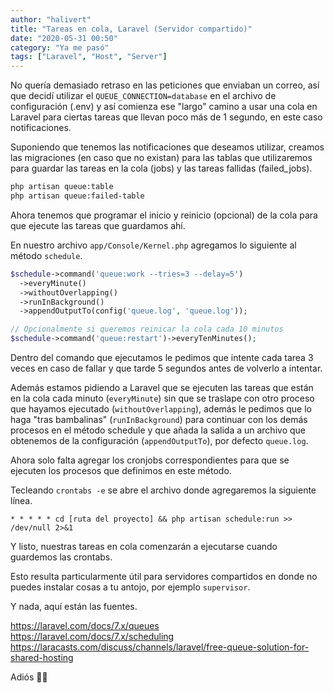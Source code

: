 ```yaml
---
author: "halivert"
title: "Tareas en cola, Laravel (Servidor compartido)"
date: "2020-05-31 00:50"
category: "Ya me pasó"
tags: ["Laravel", "Host", "Server"]
---
```


No quería demasiado retraso en las peticiones que enviaban un correo, así que
decidí utilizar el `QUEUE_CONNECTION=database` en el archivo de configuración
(.env) y así comienza ese "largo" camino a usar una cola en Laravel para ciertas
tareas que llevan poco más de 1 segundo, en este caso notificaciones.

<!--Seguir leyendo-->

Suponiendo que tenemos las notificaciones que deseamos utilizar, creamos las
migraciones (en caso que no existan) para las tablas que utilizaremos para
guardar las tareas en la cola (jobs) y las tareas fallidas (failed_jobs).

```sh
php artisan queue:table
php artisan queue:failed-table
```

Ahora tenemos que programar el inicio y reinicio (opcional) de la cola para que
ejecute las tareas que guardamos ahí.

En nuestro archivo `app/Console/Kernel.php` agregamos lo siguiente al método
`schedule`.

```php
$schedule->command('queue:work --tries=3 --delay=5')
  ->everyMinute()
  ->withoutOverlapping()
  ->runInBackground()
  ->appendOutputTo(config('queue.log', 'queue.log'));

// Opcionalmente si queremos reinicar la cola cada 10 minutos
$schedule->command('queue:restart')->everyTenMinutes();
```

Dentro del comando que ejecutamos le pedimos que intente cada tarea 3 veces en
caso de fallar y que tarde 5 segundos antes de volverlo a intentar.

Además estamos pidiendo a Laravel que se ejecuten las tareas que están en la
cola cada minuto (`everyMinute`) sin que se traslape con otro proceso que
hayamos ejecutado (`withoutOverlapping`), además le pedimos que lo haga "tras
bambalinas" (`runInBackground`) para continuar con los demás procesos en el
método schedule y que añada la salida a un archivo que obtenemos de la
configuración (`appendOutputTo`), por defecto `queue.log`.

Ahora solo falta agregar los cronjobs correspondientes para que se ejecuten los
procesos que definimos en este método.

Tecleando `crontabs -e` se abre el archivo donde agregaremos la siguiente línea.

```
* * * * * cd [ruta del proyecto] && php artisan schedule:run >> /dev/null 2>&1
```

Y listo, nuestras tareas en cola comenzarán a ejecutarse cuando guardemos las
crontabs.

Esto resulta particularmente útil para servidores compartidos en donde no puedes
instalar cosas a tu antojo, por ejemplo `supervisor`.

Y nada, aquí están las fuentes.

<https://laravel.com/docs/7.x/queues><br>
<https://laravel.com/docs/7.x/scheduling><br>
<https://laracasts.com/discuss/channels/laravel/free-queue-solution-for-shared-hosting>

Adiós 👋🏽
